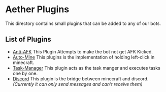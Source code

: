 # Aether Plugins

This directory contains small plugins that can be added to any of our bots.

## List of Plugins

* [Anti-AFK](./anti-afk/README.md) This Plugin Attempts to make the bot not get AFK Kicked.
* [Auto-Mine](./auto-mine/README.md) This plugins is the implementation of holding left-click in minecraft.
* [Task-Manager](./task-manager/README.md) This plugin acts as the task manger and executes tasks one by one.
* [Discord](./discord/README.md) This plugin is the bridge between minecraft and discord. _(Currently it can only send
messages and can't receive them)_